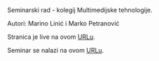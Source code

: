 Seminarski rad - kolegij Multimedijske tehnologije.

Autori: Marino Linić i Marko Petranović

Stranica je live na ovom [URLu](https://marinolinic.github.io/LinicPetranovic_p5/).

Seminar se nalazi na ovom [URLu](https://docs.google.com/document/d/1IFidLfpZzAsCG2qyPY7ZSWckPQOp9MqnlV3NNJ6Y_RA/edit?usp=sharing).

